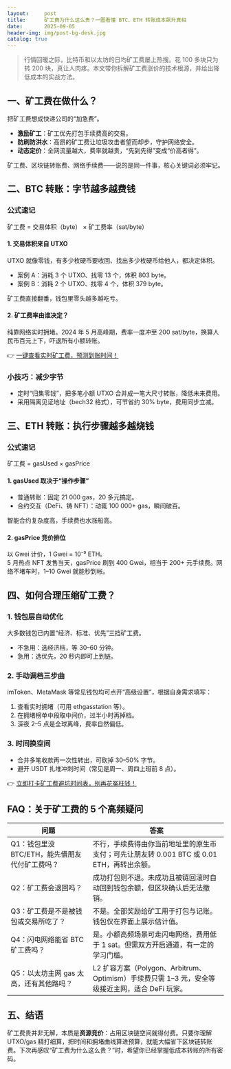 ```yaml
---
layout:     post
title:      矿工费为什么这么贵？一图看懂 BTC、ETH 转账成本飙升真相
date:       2025-09-05
header-img: img/post-bg-desk.jpg
catalog: true
---
```


> 行情回暖之际，比特币和以太坊的日均矿工费屡上热搜。花 100 多块只为转 200 块，真让人肉疼。本文带你拆解矿工费涨价的技术根源，并给出降低成本的实战方法。

## 一、矿工费在做什么？

把矿工费想成快递公司的“加急费”。  
- **激励矿工**：矿工优先打包手续费高的交易。  
- **防刷防洪水**：高昂的矿工费让垃圾攻击者望而却步，守护网络安全。  
- **动态定价**：全网流量越大，费率就越贵，“先到先得”变成“价高者得”。

矿工费、区块链转账费、网络手续费——说的是同一件事，核心关键词必须牢记。

## 二、BTC 转账：字节越多越费钱

### 公式速记  
矿工费 = 交易体积（byte） × 矿工费率（sat/byte）  

#### 1. 交易体积来自 UTXO  
UTXO 就像零钱，有多少枚硬币要收回、找出多少枚硬币给他人，都决定体积。  
- 案例 A：消耗 3 个 UTXO、找零 13 个，体积 803 byte。  
- 案例 B：消耗 2 个 UTXO、找零 4 个，体积 379 byte。  

矿工费直接翻番，钱包里零头越多越吃亏。

#### 2. 矿工费率由谁决定？  
纯靠网络实时拥堵。2024 年 5 月高峰期，费率一度冲至 200 sat/byte，换算人民币百元上下，吓退所有小额转账。  

👉 [一键查看实时矿工费，预测到账时间！](https://okxdog.com/)

### 小技巧：减少字节  
- 定时“归集零钱”，把多笔小额 UTXO 合并成一笔大尺寸转账，降低未来费用。  
- 采用隔离见证地址（bech32 格式），可节省约 30% byte，费用同步立减。

## 三、ETH 转账：执行步骤越多越烧钱

### 公式速记  
矿工费 = gasUsed × gasPrice  

#### 1. gasUsed 取决于“操作步骤”  
- 普通转账：固定 21 000 gas，20 多元搞定。  
- 合约交互（DeFi、铸 NFT）：动辄 100 000+ gas，瞬间破百。  

智能合约复杂度高，手续费也水涨船高。

#### 2. gasPrice 竞价排位  
以 Gwei 计价，1 Gwei = 10⁻⁹ ETH。  
5 月热点 NFT 发售当天，gasPrice 刷到 400 Gwei，相当于 200+ 元手续费。网络不堵车时，1–10 Gwei 就能秒到帐。

## 四、如何合理压缩矿工费？

### 1. 钱包层自动优化  
大多数钱包已内置“经济、标准、优先”三挡矿工费。  
- 不急用：选经济档，等 30–60 分钟。  
- 急用：选优先，20 秒内即可上到链。

### 2. 手动调档三步曲  
imToken、MetaMask 等常见钱包均可点开“高级设置”，根据自身需求填写：  
1. 查看实时拥堵（可用 ethgasstation 等）。  
2. 在拥堵榜单中段取中间价，过半小时再掉档。  
3. 深夜 2–5 点是全球离峰，费率自然偏低。

### 3. 时间换空间  
- 合并多笔收款再一次性转出，可砍掉 30–50% 字节。  
- 避开 USDT 扎堆冲刺时间（常见是周一、周四上班前 8 点）。

👉 [立即打卡矿工费避坑时间表，别再花冤枉钱！](https://okxdog.com/)

## FAQ：关于矿工费的 5 个高频疑问

| 问题 | 答案 |
|---|---|
| Q1：钱包里没 BTC/ETH，能先借朋友代付矿工费吗？ | 不行，手续费得由你当前地址里的原生币支付；可先让朋友转 0.001 BTC 或 0.01 ETH，再转出余额。 |
| Q2：矿工费会退回吗？ | 成功打包则不退。未成功且被链回滚时自动回到钱包余额，但区块确认后无法撤销。 |
| Q3：矿工费是不是被钱包或交易所吃了？ | 不是。全部奖励给矿工用于打包与记账。钱包仅在界面上展示估计值。 |
| Q4：闪电网络能省 BTC 矿工费吗？ | 是。小额高频场景可走闪电网络，费用低于 1 sat。但需双方开启通道，有一定的学习门槛。 |
| Q5：以太坊主网 gas 太高，还有其他路吗？ | L2 扩容方案（Polygon、Arbitrum、Optimism）手续费只需 1–3 元，安全等级接近主网，适合 DeFi 玩家。 |

## 五、结语

矿工费贵并非无解，本质是**资源竞价**：占用区块链空间就得付费。只要你理解 UTXO/gas 精打细算，把时间和拥堵曲线算进预算，就能大幅省下区块链转账费。下次再感叹“矿工费为什么这么贵？”时，希望你已经掌握低成本转账的所有密码。